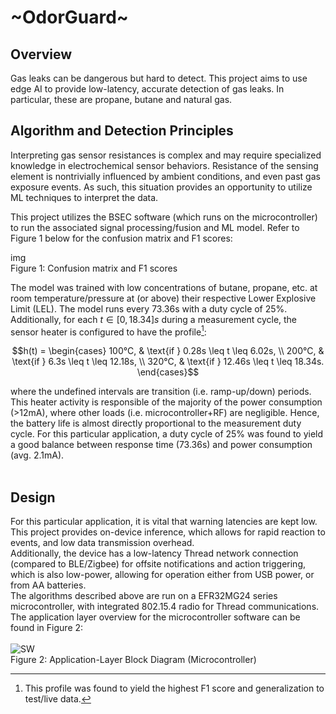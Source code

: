 # ~OdorGuard~

## Overview 
Gas leaks can be dangerous but hard to detect. This project aims to use edge AI to provide low-latency, accurate detection of gas leaks. In particular, these are propane, butane and natural gas.<br>

## Algorithm and Detection Principles
Interpreting gas sensor resistances is complex and may require specialized knowledge in electrochemical sensor behaviors. Resistance of the sensing element is nontrivially influenced by ambient conditions, and even past gas exposure events. As such, this situation provides an opportunity to utilize ML techniques to interpret the data.<br>

This project utilizes the BSEC software (which runs on the microcontroller) to run the associated signal processing/fusion and ML model. Refer to Figure 1 below for the confusion matrix and F1 scores:<br>

img<br>
Figure 1: Confusion matrix and F1 scores<br>

The model was trained with low concentrations of butane, propane, etc. at room temperature/pressure at (or above) their respective Lower Explosive Limit (LEL). The model runs every 73.36s with a duty cycle of 25%.<br>
Additionally, for each $t \in [0, 18.34]s$ during a measurement cycle, the sensor heater is configured to have the profile[^1]:
```math
h(t) = \begin{cases}
  100°C, & \text{if } 0.28s \leq t \leq 6.02s, \\
  200°C, & \text{if } 6.3s \leq t \leq 12.18s, \\
  320°C, & \text{if } 12.46s \leq t \leq 18.34s.
\end{cases}
```
where the undefined intervals are transition (i.e. ramp-up/down) periods. This heater activity is responsible of the majority of the power consumption (>12mA), where other loads (i.e. microcontroller+RF) are negligible. Hence, the battery life is almost directly proportional to the measurement duty cycle. For this particular application, a duty cycle of 25% was found to yield a good balance between response time (73.36s) and power consumption (avg. 2.1mA).
<br><br>

## Design
For this particular application, it is vital that warning latencies are kept low. This project provides on-device inference, which allows for rapid reaction to events, and low data transmission overhead.<br>
Additionally, the device has a low-latency Thread network connection (compared to BLE/Zigbee) for offsite notifications and action triggering, which is also low-power, allowing for operation either from USB power, or from AA batteries.<br>
The algorithms described above are run on a EFR32MG24 series microcontroller, with integrated 802.15.4 radio for Thread communications.<br>
The application layer overview for the microcontroller software can be found in Figure 2:<br><br>
![SW](https://github.com/J0JIng/OdorGuard/blob/main/Doc/sw.png)<br>
Figure 2: Application-Layer Block Diagram (Microcontroller)<br>



[^1]: This profile was found to yield the highest F1 score and generalization to test/live data.
